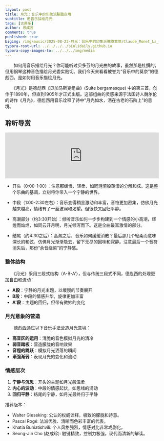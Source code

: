 ```yaml
---
layout: post
title: 月光：音乐中的印象派朦胧意境
subtitle: 用音乐描绘月光
tags: [古典乐]
author: 思成言
comments: true
published: true
bigimg: /img/music/2025-08-23-月光：音乐中的印象派朦胧意境/Claude_Monet_La_Grenouillére.jpg
typora-root-url: ../../../../binlidaily.github.io
typora-copy-images-to: ../../../img/media
---
```


　　如何用音乐描绘月光？你可能听过贝多芬的月光曲的故事，虽然那是杜撰的，但用钢琴这种音色描绘月光委实贴切。我们今天来看看被誉为“音乐中的莫奈”的德彪西，是如何用音乐描绘月光。

　　《月光》是德彪西《贝加马斯克组曲》(Suite bergamasque) 中的第三首，创作于1890年，但直到1905年才正式出版。这部组曲的灵感来源于法国诗人魏尔伦的诗作《月光》，德彪西用音乐诠释了诗中"月光如水，洒在古老的石阶上"的意境。

## 聆听导赏
<iframe allow="autoplay *; encrypted-media *;" frameborder="0" height="150" style="width:100%;max-width:660px;overflow:hidden;background:transparent;display:block;margin:0 auto;" sandbox="allow-forms allow-popups allow-same-origin allow-scripts allow-storage-access-by-user-activation allow-top-navigation-by-user-activation" src="https://embed.music.apple.com/cn/album/suite-bergamasque-l-75-no-3-clair-de-lune/1411407226?i=1411407781"></iframe>

* 开头（0:00-1:00）：注意那缓慢、轻柔、如同涟漪般荡漾的分解和弦。这是整个乐曲的基调，立刻将你带入一个宁静的世界。

* 中段（1:00-2:30左右）：音乐变得稍显激动和丰富，音符更加密集，仿佛月光越来越亮，情绪有了一丝波澜和渴望。但很快又回归平静。

* 高潮部分（约3:30开始）：倾听音乐如何一步步构建到一个情感的小高潮，辉煌而灿烂，如同云开月明，月光倾泻而下。这是全曲最富激情的部分。

* 结尾（约4:30之后）：高潮之后，音乐如何缓缓消散？最后那几个轻柔而意味深长的和弦，仿佛月光渐渐隐去，留下无尽的回味和寂静。注意最后一个音符消失后，那份“余音绕梁”的宁静感。

### 整体结构

　　《月光》采用三段式结构（A-B-A'），但与传统三段式不同，德彪西的处理更加自由和流动：

* **A段**：宁静的月光主题，以缓慢的节奏展开
* **B段**：中段的情感升华，旋律更加丰富
* **A'段**：主题的回归，但带有微妙的变化

### 月光意象的营造

　　德彪西通过以下音乐手法营造月光意境：

* **高音区的运用**：清脆的音色模拟月光的清冷
* **弱音踏板**：营造朦胧的音响效果
* **音程的跳跃**：模拟月光洒落的瞬间
* **渐强渐弱**：表现月光的变化和流动

### 情感层次

1. **宁静与沉思**：开头的主题如月光般温柔
2. **内心的波动**：中段的情感起伏，如思绪的涌动
3. **回归平静**：结尾的宁静，如月光最终归于平静

推荐版本：
* Walter Gieseking: 公认的权威诠释，极致的朦胧和诗意。
* Pascal Rogé: 法派优雅、清晰而色彩丰富的代表。
* Khatia Buniatishvili: 个人风格强烈，情感对比非常戏剧化。
* Seong-Jin Cho (赵成珍): 触键精致，控制力极强，现代而清新的解读。